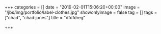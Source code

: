 +++
categories = []
date = "2019-02-01T15:06:20+00:00"
image = "/jbs/img/portfolio/label-clothes.jpg"
showonlyimage = false
tag = []
tags = ["chad", "chad jones"]
title = "dfdfdreg"

+++
